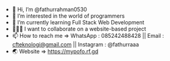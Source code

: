 - 👋 Hi, I’m @fathurrahman0530
- 👀 I’m interested in the world of programmers
- 🌱 I’m currently learning Full Stack Web Development
- 👨🏻‍💻 I want to collaborate on a website-based project
- 📫 How to reach me => WhatsApp : 085242488428 || Email : cfteknologi@gmail.com || Instagram : @fathurraaa
- 🌏 Website => https://mypofo.rf.gd

